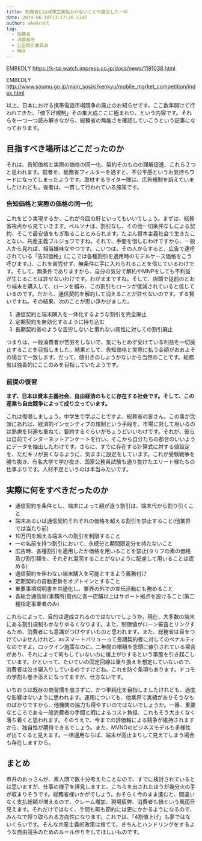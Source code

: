 ```yaml
---
title: 総務省には政策立案能力がないことが露呈した一年
date: 2019-06-18T13:17:20.114Z
author: wkwkrnht
tag:
  - 総務省
  - 消費者庁
  - 公正取引委員会
  - MNO
---
```

EMBEDLY https://k-tai.watch.impress.co.jp/docs/news/1191038.html

EMBEDLY http://www.soumu.go.jp/main_sosiki/kenkyu/mobile_market_competition/index.html

以上、日本における携帯電話市場競争の廃止のお知らせです。ここ数年開けて行われてきた、「値下げ規制」その集大成ここに極まれり、という内容です。それらを一つ一つ読み解きながら、総務省の無能さを確認していこうという記事になっております。

## 目指すべき場所はどこだったのか

それは、告知価格と実際の価格の同一化、契約そのものの理解促進、これら２つと思われます。前者を、総務省フィルターを通すと、不公平感というお気持ちワードになってしまったようです。取材するライター陣は、広告規制を訴えていましたけれども。後者は、一貫して行われている施策です。

### 告知価格と実際の価格の同一化

これをどう実現するか、これが今回の肝といってもいいでしょう。まずは、総務省視点から見ていきます。ペルソナは、割引なし、その他一切条件なしによる契約、そこで最安値をもぎ取ることとみられます。たぶん資本主義社会で生きたことない、共産主義ブルジョワですね。それで、手間を惜しむわけですから、一般人から見れば、相当嫌味なやつです。こいつは。その人からすると、広告で連呼されている「告知価格」(ここでは各種割引を適用時のモデルケース価格をこう呼びます。)、これを苦労せず、無条件に手に入れられることを信じているわけです。そして、無条件でありますから、自分の気分で解約やMNPをしても不利益が生じることは許せないわけです。わがままですね。そして、店頭で従前のとおり端末を購入して、ローンを組み、この割引もローンが低減されていると信じているのです。だから、通信契約を解約して消えることが許せないのです。ずる賢いですね。その結果、次のことが思い浮かびました。

1. 通信契約と端末購入を一体化するような割引を完全廃止
2. 定期契約を無効化するように持ち込む
3. 長期契約者のような苦労しないと慣れない属性に対しての割引廃止

つまりは、一般消費者が苦労をしないで、気にもとめず受けている利益を一切廃止することを目指しました。結果として、告知価格と実際に払う金額がおおよその場合で一致します。だって、値引きのしようがないから当然のことです。総務省は独善的にここのみを目指していたようです。

### 前提の復習

**まず、日本は資本主義社会、自由経済のもとに存在する社会です。そして、この産業も自由競争によって成り立っています。**

これは復唱しましょう。中学生で学ぶことですよ、総務省の皆さん。この事が念頭にあれば、経済的インセンティブの規制という手段を、市場に対して用いるのは熟慮を何遍も重ねて、要約するぐらいがちょうどいいわけです。それが、彼らは自前でインターネットアンケートを行い、そこから自分たちの都合のいいようにデータを抽出したわけです。さらに、すでに存在する計算式に対する値設定を、ただキリが良くなるように、気ままに設定をしています。これが受験戦争を勝ち抜き、有名大学で学び抜き、国家公務員試験も通り抜けたエリート様たちの仕事ぶりです。人材不足というのは本当みたいです。

## 実際に何をすべきだったのか

* 通信契約を条件とし、端末によって額が違う割引は、端末代から割り引くこと
* 端末あるいは通信契約それぞれの価格を超える割引を禁止すること(他業界では当たり前)
* 10万円を超える端末への割引を制限すること
* 一の名前を持つ割引において、永続分と期間限定分を持たないこと
* 広告時、各種割引を適用したか価格を用いることを禁止(タリフの素の価格及び割引額を、それぞれ混同することがないように配慮して用いることは認める)
* 通信契約を伴わない端末購入を可能とするよう義務付け
* 定期契約の自動更新をオプトインとすること
* 重要事項説明書を共通化し、業界の外での宣伝活動にも務めること
* 各総合通信局(事務所)管内に各一店舗以上はサポート拠点を設けること(第二種指定事業者のみ)

これらによって、目的は達成されるのではないでしょうか。現在、大多数の端末にある割引規制もかなりゆるくなります。また、制限値がローン審査とリンクするため、消費者にも意識がつけやすいものと思われます。また、総務省は目をつけていませんけれど、auスマートバリューって長期契約者に対してのペナルティなのですよ。ロックイン施策なのに。二年間の増額を念頭に線引されている場合があり、それによって何もしていないのに値上がりするという事態を引き起こしています。かといって、たいていの固定回線は乗り換えを想定していないので、消費者は泣き寝入りしているのですけどね。これを防ぐ条項もあります。ドコモの学割も巻き添えになってますが、仕方ないです。

いちおうは既存の商習慣を崩さずに、かつ単純化を目指しましたけれども、過度な影響はないように思われます。運用についても、他業界で実績がありそうなものばかりですから、他機関の協力も得やすいのではないでしょうか。一番、重要なところである一般消費者の手間と暇によるコスト負担、これもそう大きくなく落ち着くと思われます。そのうえで、今までの評価軸による競争が維持されますから、独自性が期待できるでしょう。また、MVNOのビジネスモデルも多様性が出てくると見えます。一律適用ならば、端末が高止まりして見えてしまう場合も存在しますから。

## まとめ

市井のおっさんが、素人頭で数十分考えたことなので、すでに検討されているとは思いますが、仕事の様子を拝見しますと、こちらを出されたほうが幾分火の手が収まりそうです。総務省様いかがでしょう。おそらく今のまま進むと、間違いなく支払総額が増えるので、クレーム増加、現場疲弊、消費者も損という風雨日見えます。それだけではなく、手間も暇も節約には更にかかるようになるので、みんなで搾り取られる方向性になります。これでは、「4割値上げ」も夢ではないくらいです。そんな共産主義的政策は捨てて、きちんとハンドリングをするような自由競争のためのルール作りをしてほしいものです。
